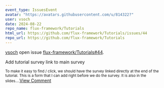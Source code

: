```yaml
---
event_type: IssuesEvent
avatar: "https://avatars.githubusercontent.com/u/814322?"
user: vsoch
date: 2024-08-22
repo_name: flux-framework/Tutorials
html_url: https://github.com/flux-framework/Tutorials/issues/44
repo_url: https://github.com/flux-framework/Tutorials
---
```


<a href='https://github.com/vsoch' target='_blank'>vsoch</a> open issue <a href='https://github.com/flux-framework/Tutorials/issues/44' target='_blank'>flux-framework/Tutorials#44</a>.

<p>Add tutorial survey link to main survey</p><small>To make it easy to find / click, we should have the survey linked directly at the end of the tutorial. This is a form that I can add right before we do the survey. It is also in the slides....</small><a href='https://github.com/flux-framework/Tutorials/issues/44' target='_blank'>View Comment</a>